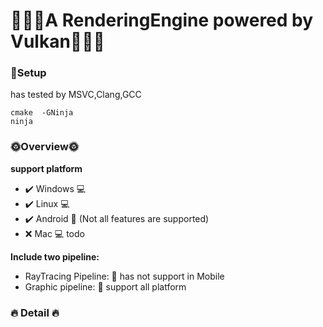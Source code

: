 # 🤷🏼‍♂️A RenderingEngine powered by Vulkan🤷🏼‍♂️

### 🔨Setup
has tested by MSVC,Clang,GCC
```
cmake  -GNinja 
ninja
```



### 🌞Overview🌞

**support platform**

- :heavy_check_mark: Windows 💻
- :heavy_check_mark: Linux 💻
- :heavy_check_mark: Android 📱 (Not all features are supported)
- :x: Mac 💻 todo


**Include two pipeline:**
- RayTracing Pipeline:  :pray: has not support in Mobile
- Graphic pipeline:  :muscle: support all platform


### :fire:  Detail :fire:

 